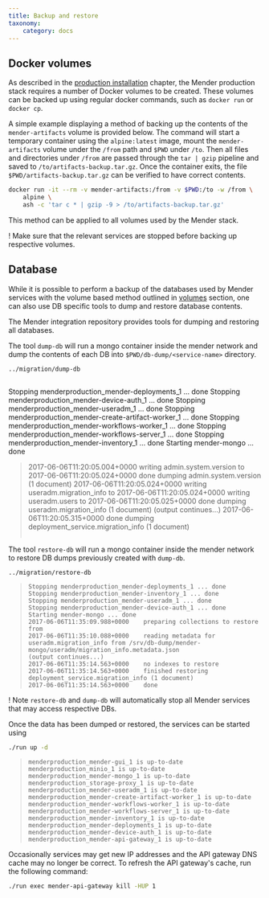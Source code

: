 ```yaml
---
title: Backup and restore
taxonomy:
    category: docs
---
```


## Docker volumes

As described in the [production installation](../02.Production-installation/docs.md) chapter,
the Mender production stack requires a number of Docker volumes to be created. These
volumes can be backed up using regular docker commands, such as `docker run` or
`docker cp`.

A simple example displaying a method of backing up the contents of the
`mender-artifacts` volume is provided below. The command will start a temporary
container using the `alpine:latest` image, mount the `mender-artifacts` volume under
the `/from` path and `$PWD` under `/to`. Then all files and directories under
`/from` are passed through the `tar | gzip` pipeline and saved to
`/to/artifacts-backup.tar.gz`. Once the container exits, the file
`$PWD/artifacts-backup.tar.gz` can be verified to have correct contents.


```bash
docker run -it --rm -v mender-artifacts:/from -v $PWD:/to -w /from \
    alpine \
    ash -c 'tar c * | gzip -9 > /to/artifacts-backup.tar.gz'
```
This method can be applied to all volumes used by the Mender stack.

! Make sure that the relevant services are stopped before backing up respective volumes.

## Database

While it is possible to perform a backup of the databases used by Mender services
with the volume based method outlined in [volumes](#docker-volumes) section, one can also
use DB specific tools to dump and restore database contents.

The Mender integration repository provides tools for dumping and restoring all
databases.

The tool `dump-db` will run a mongo container inside the mender network and dump
the contents of each DB into `$PWD/db-dump/<service-name>` directory.

```bash
../migration/dump-db
```
> ```
Stopping menderproduction_mender-deployments_1            ... done
Stopping menderproduction_mender-device-auth_1            ... done
Stopping menderproduction_mender-useradm_1                ... done
Stopping menderproduction_mender-create-artifact-worker_1 ... done
Stopping menderproduction_mender-workflows-worker_1       ... done
Stopping menderproduction_mender-workflows-server_1       ... done
Stopping menderproduction_mender-inventory_1              ... done
Starting mender-mongo ... done
> 2017-06-06T11:20:05.004+0000    writing admin.system.version to
> 2017-06-06T11:20:05.024+0000    done dumping admin.system.version (1 document)
> 2017-06-06T11:20:05.024+0000    writing useradm.migration_info to
> 2017-06-06T11:20:05.024+0000    writing useradm.users to
> 2017-06-06T11:20:05.025+0000    done dumping useradm.migration_info (1 document)
> (output continues...)
> 2017-06-06T11:20:05.315+0000    done dumping deployment_service.migration_info (1 document)
> ```

The tool `restore-db` will run a mongo container inside the mender network to restore
DB dumps previously created with `dump-db`.

```bash
../migration/restore-db
```
> ```
> Stopping menderproduction_mender-deployments_1 ... done
> Stopping menderproduction_mender-inventory_1 ... done
> Stopping menderproduction_mender-useradm_1 ... done
> Stopping menderproduction_mender-device-auth_1 ... done
> Starting mender-mongo ... done
> 2017-06-06T11:35:09.988+0000    preparing collections to restore from
> 2017-06-06T11:35:10.088+0000    reading metadata for useradm.migration_info from /srv/db-dump/mender-mongo/useradm/migration_info.metadata.json
> (output continues...)
> 2017-06-06T11:35:14.563+0000    no indexes to restore
> 2017-06-06T11:35:14.563+0000    finished restoring deployment_service.migration_info (1 document)
> 2017-06-06T11:35:14.563+0000    done
> ```

! Note `restore-db` and `dump-db` will automatically stop all Mender services that may access respective DBs.

Once the data has been dumped or restored, the services can be started using

```bash
./run up -d
```
> ```
> menderproduction_mender-gui_1 is up-to-date
> menderproduction_minio_1 is up-to-date
> menderproduction_mender-mongo_1 is up-to-date
> menderproduction_storage-proxy_1 is up-to-date
> menderproduction_mender-useradm_1 is up-to-date
> menderproduction_mender-create-artifact-worker_1 is up-to-date
> menderproduction_mender-workflows-worker_1 is up-to-date
> menderproduction_mender-workflows-server_1 is up-to-date
> menderproduction_mender-inventory_1 is up-to-date
> menderproduction_mender-deployments_1 is up-to-date
> menderproduction_mender-device-auth_1 is up-to-date
> menderproduction_mender-api-gateway_1 is up-to-date
> ```

Occasionally services may get new IP addresses and the API gateway DNS cache may no
longer be correct. To refresh the API gateway's cache, run the following command:

```bash
./run exec mender-api-gateway kill -HUP 1
```




